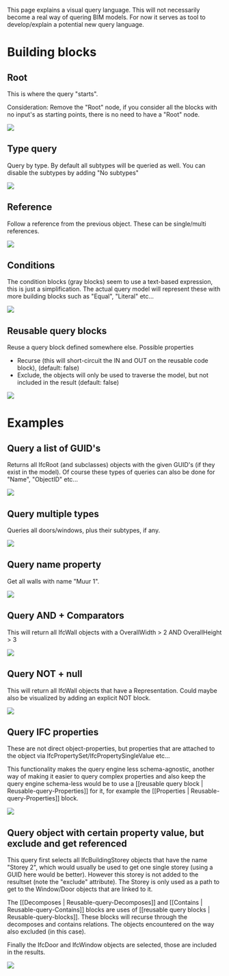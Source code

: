 This page explains a visual query language. This will not necessarily become a real way of quering BIM models. For now it serves as tool to develop/explain a potential new query language.

# Building blocks

## Root

This is where the query "starts".

Consideration: Remove the "Root" node, if you consider all the blocks with no input's as starting points, there is no need to have a "Root" node.

![](img/root.png)

## Type query

Query by type. By default all subtypes will be queried as well. You can disable the subtypes by adding "No subtypes"

![](img/querytype.png)

## Reference

Follow a reference from the previous object. These can be single/multi references.

![](img/queryreference.png)

## Conditions

The condition blocks (gray blocks) seem to use a text-based expression, this is just a simplification. The actual query model will represent these with more building blocks such as "Equal", "Literal" etc...

![](img/querycondition.png)

## Reusable query blocks

Reuse a query block defined somewhere else. Possible properties
- Recurse (this will short-circuit the IN and OUT on the reusable code block), (default: false)
- Exclude, the objects will only be used to traverse the model, but not included in the result (default: false)

![](img/queryreuse.png)

# Examples

## Query a list of GUID's

Returns all IfcRoot (and subclasses) objects with the given GUID's (if they exist in the model). Of course these types of queries can also be done for "Name", "ObjectID" etc...

![](img/queryguids.png)

## Query multiple types

Queries all doors/windows, plus their subtypes, if any.

![](img/query2types.png)

## Query name property

Get all walls with name "Muur 1".

![](img/querynameproperty.png)

## Query AND + Comparators

This will return all IfcWall objects with a OverallWidth > 2 AND OverallHeight > 3

![](img/queryand.png)

## Query NOT + null

This will return all IfcWall objects that have a Representation. Could maybe also be visualized by adding an explicit NOT block.

![](img/querynotnull.png)

## Query IFC properties

These are not direct object-properties, but properties that are attached to the object via IfcPropertySet/IfcPropertySingleValue etc...

This functionality makes the query engine less schema-agnostic, another way of making it easier to query complex properties and also keep the query engine schema-less would be to use a [[reusable query block | Reusable-query-Properties]] for it, for example the [[Properties | Reusable-query-Properties]] block.

![](img/querycomplexproperties.png)

## Query object with certain property value, but exclude and get referenced

This query first selects all IfcBuildingStorey objects that have the name "Storey 2", which would usually be used to get one single storey (using a GUID here would be better). However this storey is not added to the resultset (note the "exclude" attribute). The Storey is only used as a path to get to the Window/Door objects that are linked to it.

The [[Decomposes | Reusable-query-Decomposes]] and [[Contains | Reusable-query-Contains]] blocks are uses of [[reusable query blocks | Reusable-query-blocks]]. These blocks will recurse through the decomposes and contains relations. The objects encountered on the way also excluded (in this case).

Finally the IfcDoor and IfcWindow objects are selected, those are included in the results.

![](img/query1storeywindowsanddoors.png)


